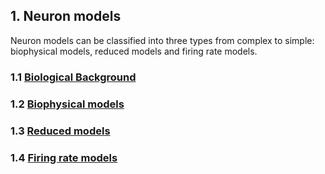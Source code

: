 ## 1. Neuron models

Neuron models can be classified into three types from complex to simple: biophysical models, reduced models and firing rate models.

### 1.1 [Biological Background](neurons/biological_background.md)

### 1.2 [Biophysical models](neurons/biophysical_models.md)

### 1.3 [Reduced models](neurons/reduced_models.md)

### 1.4 [Firing rate models](neurons/firing_rate_models.md)
